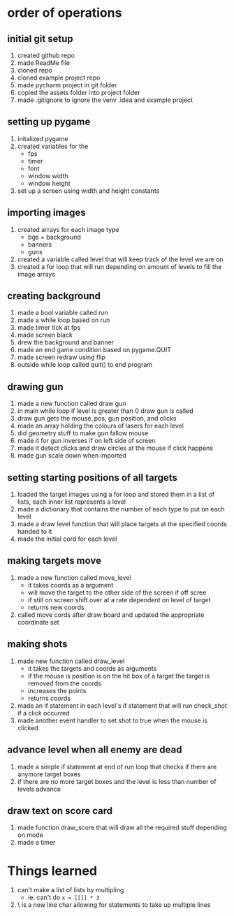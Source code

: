 # order of operations
## initial git setup
1. created github repo
2. made ReadMe file
3. cloned repo
4. cloned example project repo
5. made pycharm project in git folder
6. copied the assets folder into project folder
7. made .gitignore to ignore the venv .idea and example project

## setting up pygame
1. initalized pygame
2. created variables for the
    - fps
    - timer
    - font
    - window width
    - window height
3. set up a screen using width and height constants

## importing images
1. created arrays for each image type
    - bgs = background
    - banners
    - guns
2. created a variable called level that will keep track of the level we are on
3. created a for loop that will run depending on amount of levels to fill the image arrays

## creating background
1. made a bool variable called run
2. made a while loop based on run
3. made timer tick at fps
4. made screen black
5. drew the background and banner
6. made an end game condition based on pygame.QUIT
7. made screen redraw using flip
8. outside while loop called quit() to end program

## drawing gun
1. made a new function called draw gun
2. in main while loop if level is greater than 0 draw gun is called
3. draw gun gets the mouse_pos, gun position, and clicks
4. made an array holding the colours of lasers for each level
5. did geometry stuff to make gun fallow mouse
6. made it for gun inverses if on left side of screen
7. made it detect clicks and draw circles at the mouse if click happens
8. made gun scale down when imported

## setting starting positions of all targets
1. loaded the target images using a for loop and stored them in a list of lists, each inner list represents a level
2. made a dictionary that contains the number of each type to put on each level
3. made a draw level function that will place targets at the specified coords handed to it
4. made the initial cord for each level

## making targets move
1. made a new function called move_level
   - it takes coords as a argument
   - will move the target to the other side of the screen if off scree
   - if still on screen shift over at a rate dependent on level of target
   - returns new coords
2. called move cords after draw board and updated the appropriate coordinate set

## making shots
1. made new function called draw_level
   - it takes the targets and coords as arguments
   - if the mouse is position is on the hit box of a target the target is removed from the coords
   - increases the points
   - returns coords
2. made an if statement in each level's if statement that will run check_shot if a click occurred
3. made another event handler to set shot to true when the mouse is clicked

## advance level when all enemy are dead
1. made a simple if statement at end of run loop that checks if there are anymore target boxes
2. if there are no more target boxes and the level is less than number of levels advance

## draw text on score card
1. made function draw_score that will draw all the required stuff depending on mode
2. made a timer

# Things learned
1. can't make a list of lists by multipling
   - ie. can't do `x = [[]] * 3`
2. \ is a new line char allowing for statements to take up multiple lines